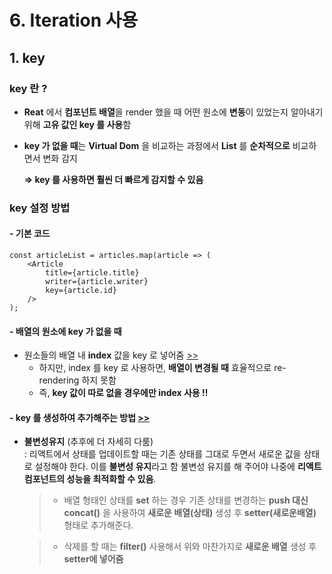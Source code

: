 # 6. Iteration 사용

## 1. key
 ### key 란 ?
  - **Reat** 에서 **컴포넌트 배열**을 render 했을 때 어떤 원소에 **변동**이 있었는지 알아내기 위해 **고유 값인 key 를 사용**함
  - **key 가 없을 때**는 **Virtual Dom** 을 비교하는 과정에서 **List** 를 **순차적으로** 비교하면서 변화 감지   

    **=>  key 를 사용하면 훨씬 더 빠르게 감지할 수 있음**

 ### key 설정 방법
  #### - 기본 코드
    const articleList = articles.map(article => (
        <Article
            title={article.title}
            writer={article.writer}
            key={article.id}
        />
    );

  #### - 배열의 원소에 key 가 없을 때
   - 원소들의 배열 내 **index** 값을 key 로 넣어줌 [>>](./IterationSample.js)
      - 하지만, index 를 key 로  사용하면, **배열이 변경될 때** 효율적으로 re-rendering 하지 못함
      - 즉, **key 값이 따로 없을 경우에만 index 사용 !!**

  #### - key 를 생성하여 추가해주는 방법 [>>](https://github.com/seong7/React_study/blob/master/src/6.Iteration/IterationSample.js#L17)
   - **불변성유지** (추후에 더 자세히 다룸)  
     : 리액트에서 상태를 업데이트할 때는 기존 상태를 그대로 두면서 새로운 값을 상태로 설정해야 한다. 이를 **불변성 유지**라고 함 불변성 유지를 해 주어야 나중에 **리액트 컴포넌트의 성능을 최적화할 수 있음**.

       > - 배열 형태인 상태를 **set** 하는 경우 기존 상태를 변경하는 **push 대신**   
       >  **concat()** 을 사용하여 **새로운 배열(상태)** 생성 후 **setter(새로운배열)**   
       >  형태로 추가해준다.

       > - 삭제를 할 때는 **filter()** 사용해서 위와 마찬가지로 **새로운 배열** 생성 후 **setter에 넣어줌**